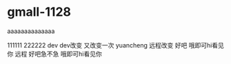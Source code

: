 # gmall-1128

aaaaaaaaaaaaaa

111111
222222
dev
dev改变
又改变一次
yuancheng
远程改变
好吧
哦即可hi看见你 
远程
好吧急不急
哦即可hi看见你 

